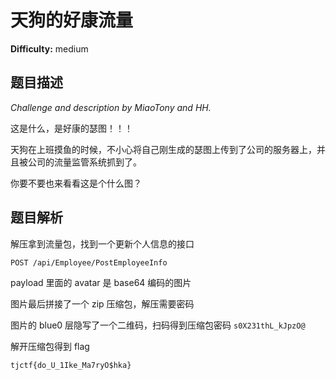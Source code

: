 # 天狗的好康流量

**Difficulty:** medium

## 题目描述

*Challenge and description by MiaoTony and HH.*

这是什么，是好康的瑟图！！！

天狗在上班摸鱼的时候，不小心将自己刚生成的瑟图上传到了公司的服务器上，并且被公司的流量监管系统抓到了。

你要不要也来看看这是个什么图？


## 题目解析

解压拿到流量包，找到一个更新个人信息的接口

`POST /api/Employee/PostEmployeeInfo`

payload 里面的 avatar 是 base64 编码的图片

图片最后拼接了一个 zip 压缩包，解压需要密码

图片的 blue0 层隐写了一个二维码，扫码得到压缩包密码 `s0X231thL_kJpzO@`

解开压缩包得到 flag

`tjctf{do_U_1Ike_Ma7ryO$hka}`